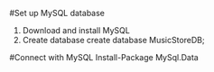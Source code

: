 ﻿#Set up MySQL database
1. Download and install MySQL 
2. Create database
create database MusicStoreDB;

#Connect with MySQL
Install-Package MySql.Data

